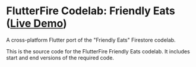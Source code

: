 # FlutterFire Codelab: Friendly Eats ([Live Demo](https://flutter-web-firestore-jamilxt.web.app/))
A cross-platform Flutter port of the "Friendly Eats" Firestore codelab.

This is the source code for the FlutterFire Friendly Eats codelab. It includes 
start and end versions of the required code.